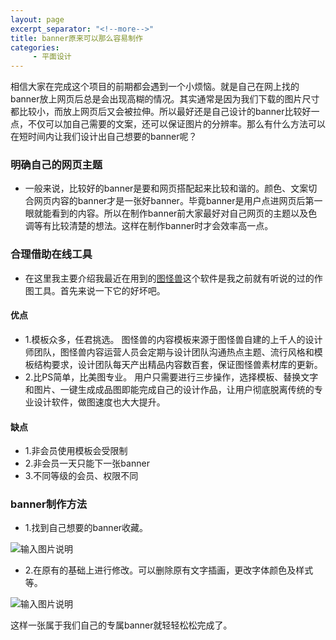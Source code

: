 ```yaml
---
layout: page
excerpt_separator: "<!--more-->"
title: banner原来可以那么容易制作
categories:
     - 平面设计
---
```

相信大家在完成这个项目的前期都会遇到一个小烦恼。就是自己在网上找的banner放上网页后总是会出现高糊的情况。其实通常是因为我们下载的图片尺寸都比较小，而放上网页后又会被拉伸。所以最好还是自己设计的banner比较好一点，不仅可以加自己需要的文案，还可以保证图片的分辨率。那么有什么方法可以在短时间内让我们设计出自己想要的banner呢？
<!--more-->

### 明确自己的网页主题
- 一般来说，比较好的banner是要和网页搭配起来比较和谐的。颜色、文案切合网页内容的banner才是一张好banner。毕竟banner是用户点进网页后第一眼就能看到的内容。所以在制作banner前大家最好对自己网页的主题以及色调等有比较清楚的想法。这样在制作banner时才会效率高一点。

### 合理借助在线工具
- 在这里我主要介绍我最近在用到的[图怪兽](https://818ps.com/?route_id=15619118229400&route=1,&after_route=1)这个软件是我之前就有听说的过的作图工具。首先来说一下它的好坏吧。

#### 优点
- 1.模板众多，任君挑选。
图怪兽的内容模板来源于图怪兽自建的上千人的设计师团队，图怪兽内容运营人员会定期与设计团队沟通热点主题、流行风格和模板结构要求，设计团队每天产出精品内容数百套，保证图怪兽素材库的更新。
- 2.比PS简单，比美图专业。
用户只需要进行三步操作，选择模板、替换文字和图片、一键生成成品图即能完成自己的设计作品，让用户彻底脱离传统的专业设计软件，做图速度也大大提升。

#### 缺点
- 1.非会员使用模板会受限制
- 2.非会员一天只能下一张banner
- 3.不同等级的会员、权限不同

### banner制作方法
- 1.找到自己想要的banner收藏。

![输入图片说明](https://gitee.com/limiaohuang/Mywebsite/raw/gh-pages/assets/images/%E5%9B%BE%E6%80%AA%E5%85%BD%E4%BE%8B%E5%AD%90.PNG)
 
- 2.在原有的基础上进行修改。可以删除原有文字插画，更改字体颜色及样式等。

![输入图片说明](https://gitee.com/limiaohuang/Mywebsite/raw/gh-pages/assets/images/%E5%9B%BE%E6%80%AA%E5%85%BD%E6%93%8D%E4%BD%9C.PNG)
 
这样一张属于我们自己的专属banner就轻轻松松完成了。